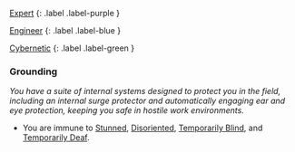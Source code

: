
[Expert](Game/Expert-List)
{: .label .label-purple }

[Engineer](Game/Engineer)
{: .label .label-blue }

[Cybernetic](Game/Cybernetic-List)
{: .label .label-green }
### Grounding
*You have a suite of internal systems designed to protect you in the field, including an internal surge protector and automatically engaging ear and eye protection, keeping you safe in hostile work environments.*
* You are immune to [Stunned](Game/Core/Effects#Stunned), [Disoriented](Game/Core/Effects#Disoriented), [Temporarily Blind](Game/Core/Effects#Temporarily%20Blind), and [Temporarily Deaf](Game/Core/Effects#Temporarily%20Deaf).

